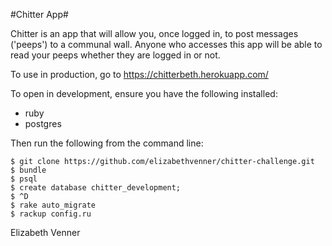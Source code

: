 #Chitter App#

Chitter is an app that will allow you, once logged in, to post messages ('peeps') to a communal wall.
Anyone who accesses this app will be able to read your peeps whether they are logged in or not.

To use in production, go to https://chitterbeth.herokuapp.com/

To open in development, ensure you have the following installed:

- ruby
- postgres

Then run the following from the command line:

```
$ git clone https://github.com/elizabethvenner/chitter-challenge.git
$ bundle
$ psql
$ create database chitter_development;
$ ^D
$ rake auto_migrate
$ rackup config.ru
```

Elizabeth Venner
